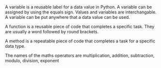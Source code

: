 A variable is a reusable label for a data value in Python.
A variable can be assigned by using the equals sign.
Values and variables are interchangable.
A variable can be put anywhere that a data value can be used.

A function is a reusable piece of code that completes a specific task. They are usually a word followed by round brackets.

A method is a repeatable piece of code that completes a task for a specific data type.


The names of the maths operators are multiplication, addition, subtraction, modulo, division, exponent

